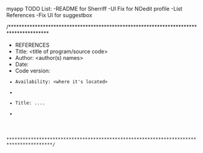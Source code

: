 myapp
TODO List:
-README for Sherriff
-UI Fix for NOedit profile
-List References
-Fix UI for suggestbox

/***************************************************************************************
*  REFERENCES
*  Title: <title of program/source code>
*  Author: <author(s) names>
*  Date: <date>
*  Code version: <code version>
*  Availability: <where it's located>
*
*  Title: ....
*
***************************************************************************************/